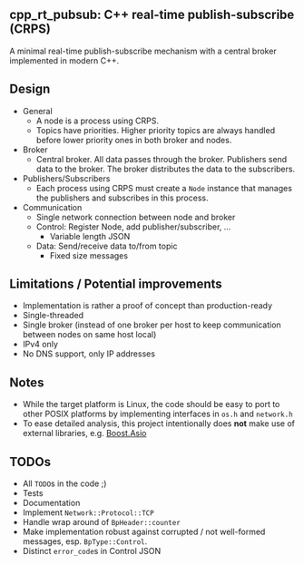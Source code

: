 cpp_rt_pubsub: C++ real-time publish-subscribe (CRPS)
-----------------------------------------------------
A minimal real-time publish-subscribe mechanism with a central broker implemented in modern C++.

Design
------
* General
  * A node is a process using CRPS.
  * Topics have priorities. Higher priority topics are always handled before lower priority ones in both broker and nodes.
* Broker
  * Central broker. All data passes through the broker. Publishers send data to the broker. The broker distributes the data to the subscribers.
* Publishers/Subscribers
  * Each process using CRPS must create a `Node` instance that manages the publishers and subscribes in this process.
* Communication
  * Single network connection between node and broker
  * Control: Register Node, add publisher/subscriber, ...
    * Variable length JSON
  * Data: Send/receive data to/from topic
    * Fixed size messages

Limitations / Potential improvements
------------------------------------
* Implementation is rather a proof of concept than production-ready
* Single-threaded
* Single broker (instead of one broker per host to keep communication between nodes on same host local)
* IPv4 only
* No DNS support, only IP addresses

Notes
-----
* While the target platform is Linux, the code should be easy to port to other POSIX platforms by implementing interfaces in `os.h` and `network.h`
* To ease detailed analysis, this project intentionally does **not** make use of external libraries, e.g. [Boost.Asio](http://boost.org/libs/asio/)

TODOs
-----
* All `TODO`s in the code ;)
* Tests
* Documentation
* Implement `Network::Protocol::TCP`
* Handle wrap around of `BpHeader::counter`
* Make implementation robust against corrupted / not well-formed messages, esp. `BpType::Control`.
* Distinct `error_code`s in Control JSON